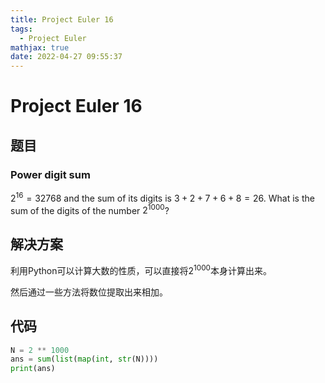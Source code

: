 ```yaml
---
title: Project Euler 16
tags:
  - Project Euler
mathjax: true
date: 2022-04-27 09:55:37
---
```


<escape><!-- more --></escape>

# Project Euler 16

## 题目

### Power digit sum

$2^{16} = 32768$ and the sum of its digits is $3 + 2 + 7 + 6 + 8 = 26$.
What is the sum of the digits of the number $2^{1000}$?

## 解决方案

利用Python可以计算大数的性质，可以直接将$2^1000$本身计算出来。

然后通过一些方法将数位提取出来相加。

## 代码

```py
N = 2 ** 1000
ans = sum(list(map(int, str(N))))
print(ans)
```
